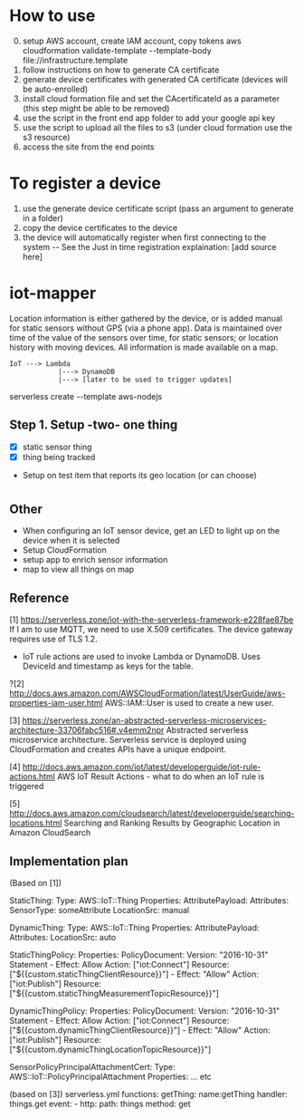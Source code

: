 # How to use
0. setup AWS account, create IAM account, copy tokens
aws cloudformation validate-template --template-body file://infrastructure.template
1. follow instructions on how to generate CA certificate
2. generate device certificates with generated CA certificate (devices will be auto-enrolled)
0. install cloud formation file and set the CAcertificateId as a parameter (this step might be able to be removed)
0. use the script in the front end app folder to add your google api key
0. use the script to upload all the files to s3 (under cloud formation use the  s3 resource)
0. access the site from the end points
# To register a device
1. use the generate device certificate script (pass an argument to generate in a folder)
1. copy the device certificates to the device
1. the device will automatically register when first connecting to the system
-- See the Just in time registration explaination: [add source here]

# iot-mapper
Location information is either gathered by the device, or is added manual for static sensors without GPS (via a phone app). Data is maintained over time of the value of the sensors over time, for static sensors; or location history with moving devices. All information is made available on a map.
```
IoT ---> Lambda
            |---> DynamoDB
            |---> [later to be used to trigger updates]
```

serverless create --template aws-nodejs

## Step 1. Setup -two- one thing
- [x] static sensor thing
- [x] thing being tracked
- Setup on test item that reports its geo location (or can choose)

#

## Other
- When configuring an IoT sensor device, get an LED to light up on the device when it is selected
- Setup CloudFormation
- setup app to enrich sensor information
- map to view all things on map

## Reference
[1] https://serverless.zone/iot-with-the-serverless-framework-e228fae87be
If I am to use MQTT, we need to use X.509 certificates. The device gateway requires use of TLS 1.2.
- IoT rule actions are used to invoke Lambda or DynamoDB. Uses DeviceId and timestamp as keys for the table.

?[2] http://docs.aws.amazon.com/AWSCloudFormation/latest/UserGuide/aws-properties-iam-user.html
AWS::IAM::User is used to create a new user.

[3] https://serverless.zone/an-abstracted-serverless-microservices-architecture-33706fabc516#.v4emm2npr
Abstracted serverless microservice architecture. Serverless service is deployed using CloudFormation and creates APIs have a unique endpoint.

[4] http://docs.aws.amazon.com/iot/latest/developerguide/iot-rule-actions.html
AWS IoT Result Actions - what to do when an IoT rule is triggered

[5] http://docs.aws.amazon.com/cloudsearch/latest/developerguide/searching-locations.html
Searching and Ranking Results by Geographic Location in Amazon CloudSearch


## Implementation plan
(Based on [1])

StaticThing:
  Type: AWS::IoT::Thing
  Properties:
    AttributePayload:
      Attributes:
        SensorType: someAttribute
        LocationSrc: manual
 
DynamicThing:
  Type: AWS::IoT::Thing
  Properties:
    AttributePayload:
      Attributes:
        LocationSrc: auto

StaticThingPolicy:
  Properties:
    PolicyDocument:
      Version: "2016-10-31"
      Statement
       - Effect: Allow
       Action: ["iot:Connect"]
       Resource: ["${{custom.staticThingClientResource}}"]
       - Effect: "Allow"
       Action: ["iot:Publish"]
       Resource: ["${{custom.staticThingMeasurementTopicResource}}"]


DynamicThingPolicy:
  Properties:
    PolicyDocument:
      Version: "2016-10-31"
      Statement
       - Effect: Allow
       Action: ["iot:Connect"]
       Resource: ["${{custom.dynamicThingClientResource}}"]
       - Effect: "Allow"
       Action: ["iot:Publish"]
       Resource: ["${{custom.dynamicThingLocationTopicResource}}"]

SensorPolicyPrincipalAttachmentCert:
  Type: AWS::IoT::PolicyPrincipalAttachment
  Properties:
    ... etc


(based on [3])
serverless.yml
functions:
  getThing:
    name:getThing
    handler: things.get
    event:
      - http:
        path: things
        method: get
